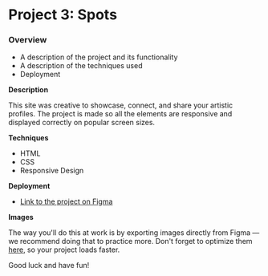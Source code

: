 # Project 3: Spots

### Overview

- A description of the project and its functionality
- A description of the techniques used
- Deployment

**Description**

This site was creative to showcase, connect, and share your artistic profiles. The project is made so all the elements are responsive and displayed correctly on popular screen sizes.

**Techniques**

- HTML
- CSS
- Responsive Design

**Deployment**

- [Link to the project on Figma](https://www.figma.com/file/BBNm2bC3lj8QQMHlnqRsga/Sprint-3-Project-%E2%80%94-Spots?type=design&node-id=2%3A60&mode=design&t=afgNFybdorZO6cQo-1)

**Images**

The way you'll do this at work is by exporting images directly from Figma — we recommend doing that to practice more. Don't forget to optimize them [here](https://tinypng.com/), so your project loads faster.

Good luck and have fun!
